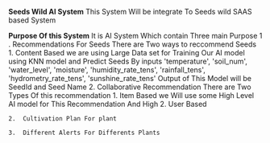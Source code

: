 **Seeds Wild AI System**
    This System Will be integrate To Seeds wild SAAS based System 

**Purpose Of this System**
    It is AI System Which contain Three main Purpose 
    1 . Recommendations For Seeds 
        There are Two ways to reccommend Seeds 
        1. Content Based 
            we are using Large Data set for Training Our AI model using KNN model and Predict Seeds By inputs 
             'temperature', 'soil_num', 'water_level', 'moisture', 'humidity_rate_tens', 'rainfall_tens',
                'hydrometry_rate_tens', 'sunshine_rate_tens'
                Output of This Model will be SeedId and Seed Name 
        2. Collaborative Recommendation 
           There are Two Types Of this recommendation 
           1. Item Based 
              we Will use some High Level  AI model for This Recommendation And High 
           2. User Based 
              
           
                


    2.  Cultivation Plan For plant 
        
    3.  Different Alerts For Differents Plants 

